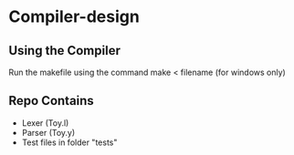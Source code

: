 # Compiler-design

## Using the Compiler

Run the makefile using the command make < filename (for windows only)

## Repo Contains
- Lexer (Toy.l)
- Parser (Toy.y)
- Test files in folder "tests"
